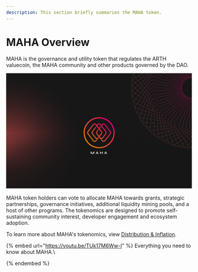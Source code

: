 ```yaml
---
description: This section briefly summaries the MAHA token.
---
```


# MAHA Overview

MAHA is the governance and utility token that regulates the ARTH valuecoin, the MAHA community and other products governed by the DAO.

![](<../.gitbook/assets/image (2).png>)

MAHA token holders can vote to allocate MAHA towards grants, strategic partnerships, governance initiatives, additional liquidity mining pools, and a host of other programs. The tokenomics are designed to promote self-sustaining community interest, developer engagement and ecosystem adoption.

To learn more about MAHA's tokenomics, view [Distribution & Inflation](distribution.md).

{% embed url="https://youtu.be/TUk17M6Ww-I" %}
Everything you need to know about MAHA.\

{% endembed %}
